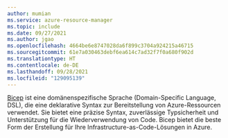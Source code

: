 ```yaml
---
author: mumian
ms.service: azure-resource-manager
ms.topic: include
ms.date: 09/27/2021
ms.author: jgao
ms.openlocfilehash: 4664be6e8747028da6f899c3704a924215a46715
ms.sourcegitcommit: 61e7a030463debf6ea614c7ad32f7f0a680f902d
ms.translationtype: HT
ms.contentlocale: de-DE
ms.lasthandoff: 09/28/2021
ms.locfileid: "129095139"
---
```

[Bicep](../articles/azure-resource-manager/bicep/overview.md) ist eine domänenspezifische Sprache (Domain-Specific Language, DSL), die eine deklarative Syntax zur Bereitstellung von Azure-Ressourcen verwendet. Sie bietet eine präzise Syntax, zuverlässige Typsicherheit und Unterstützung für die Wiederverwendung von Code. Bicep bietet die beste Form der Erstellung für Ihre Infrastructure-as-Code-Lösungen in Azure.